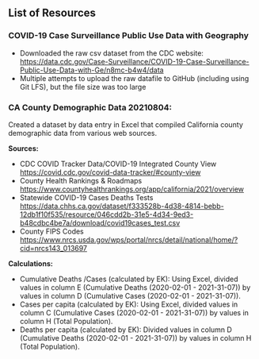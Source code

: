 ## List of Resources

### COVID-19 Case Surveillance Public Use Data with Geography
- Downloaded the raw csv dataset from the CDC website:
https://data.cdc.gov/Case-Surveillance/COVID-19-Case-Surveillance-Public-Use-Data-with-Ge/n8mc-b4w4/data
- Multiple attempts to upload the raw datafile to GitHub (including using Git LFS), but the file size was too large

### CA County Demographic Data 20210804:
Created a dataset by data entry in Excel that compiled California county demographic data from various web sources. 

**Sources:**

- CDC COVID Tracker Data/COVID-19 Integrated County View
https://covid.cdc.gov/covid-data-tracker/#county-view
- County Health Rankings & Roadmaps
https://www.countyhealthrankings.org/app/california/2021/overview
- Statewide COVID-19 Cases Deaths Tests
https://data.chhs.ca.gov/dataset/f333528b-4d38-4814-bebb-12db1f10f535/resource/046cdd2b-31e5-4d34-9ed3-b48cdbc4be7a/download/covid19cases_test.csv
- County FIPS Codes
https://www.nrcs.usda.gov/wps/portal/nrcs/detail/national/home/?cid=nrcs143_013697

**Calculations:**
- Cumulative Deaths /Cases (calculated by EK): Using Excel, divided values in column E (Cumulative Deaths (2020-02-01 - 2021-31-07)) by values in column D (Cumulative Cases (2020-02-01 - 2021-31-07)).
- Cases per capita (calculated by EK): Using Excel, divided values in column C (Cumulative Cases (2020-02-01 - 2021-31-07)) by values in column H (Total Population).
- Deaths per capita (calculated by EK): Divided values in column D (Cumulative Deaths (2020-02-01 - 2021-31-07)) by values in column H (Total Population).

